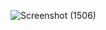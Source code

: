 ![Screenshot (1506)](https://user-images.githubusercontent.com/95959359/209915324-b35f5a54-d0dc-4861-9b38-2ced9bebc302.png)

